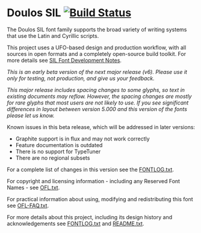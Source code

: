 # Doulos SIL [![Build Status](http://build.palaso.org/app/rest/builds/buildType:Fonts_Doulos/statusIcon)](http://build.palaso.org/viewType.html?buildTypeId=Fonts_Doulos&guest=1)

The Doulos SIL font family supports the broad variety of writing systems that use the Latin and Cyrillic scripts.

This project uses a UFO-based design and production workflow, with all sources in open formats and a completely open-source build toolkit. For more details see [SIL Font Development Notes](https://silnrsi.github.io/silfontdev/en-US/Introduction.html).

_This is an early beta version of the next major release (v6). Please use it only for testing, not production, and give us your feedback._

_This major release includes spacing changes to some glyphs, so text in existing documents may reflow. However, the spacing changes are mostly for rare glyphs that most users are not likely to use. If you see significant differences in layout between version 5.000 and this version of the fonts please let us know._

Known issues in this beta release, which will be addressed in later versions:

- Graphite support is in flux and may not work correctly
- Feature documentation is outdated
- There is no support for TypeTuner
- There are no regional subsets

For a complete list of changes in this version see the [FONTLOG.txt](FONTLOG.txt).

For copyright and licensing information - including any Reserved Font Names - see [OFL.txt](OFL.txt).

For practical information about using, modifying and redistributing this font see [OFL-FAQ.txt](OFL-FAQ.txt).

For more details about this project, including its design history and acknowledgements see [FONTLOG.txt](FONTLOG.txt) and [README.txt](README.txt).




